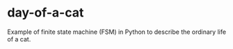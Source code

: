 # day-of-a-cat
Example of finite state machine (FSM) in Python to describe the ordinary life of a cat.
